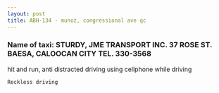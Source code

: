 ```yaml
---
layout: post
title: ABH-134 - munoz, congressional ave qc
---
```


### Name of taxi: STURDY, JME TRANSPORT INC. 37 ROSE ST. BAESA, CALOOCAN CITY TEL. 330-3568

hit and run, anti distracted driving using cellphone while driving

```Reckless driving```
